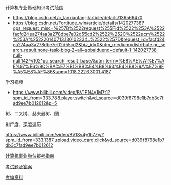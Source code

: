 
计算机专业基础知识考试范围
* https://blog.csdn.net/c_lanxiaofang/article/details/136566470
* https://blog.csdn.net/Fortitude_wln/article/details/142027738?ops_request_misc=%257B%2522request%255Fid%2522%253A%2522facfd24ea274aa3a278dbe7e02d55cd2%2522%252C%2522scm%2522%253A%252220140713.130102334..%2522%257D&request_id=facfd24ea274aa3a278dbe7e02d55cd2&biz_id=0&utm_medium=distribute.pc_search_result.none-task-blog-2~all~sobaiduend~default-1-142027738-null-null.142^v102^pc_search_result_base7&utm_term=%E8%AE%A1%E7%AE%97%E6%9C%BA%E7%B1%BB%E4%B8%93%E4%B8%9A%E7%9F%A5%E8%AF%86&spm=1018.2226.3001.4187

学习视频
* https://www.bilibili.com/video/BV1EN4y1M7t1?spm_id_from=333.788.player.switch&vd_source=d039f8798e1b7db3c7fad9ee7b012612&p=5

树、二叉树、赫夫曼树、图

树广度、深度遍历


https://www.bilibili.com/video/BV1Sv4y1h7Zy/?spm_id_from=333.1387.upload.video_card.click&vd_source=d039f8798e1b7db3c7fad9ee7b012612

[计算机事业单位报考指南](https://zhuanlan.zhihu.com/p/545929829)

[考试题及答案](https://www.doc88.com/p-19316402702664.html)

[考编资料](https://7opiqt.smartapps.baidu.com/?_chatParams=%7B%22agent_id%22%3A%22RC5xEPqqp3WYVYhq6IjjzUtsH3CAOnnM%22%2C%22content_build_id%22%3A%22%22%2C%22from%22%3A%22q2a%22%2C%22token%22%3A%22JMeWiLm5NVXlzwtp4YMJ98Wogo1ml0Os614QxwTchqwwqHtq%2B06vMg2BrnhmfA6D2H0ZprkiPrRC2o5vYvbsPOnhc46eLmLtNGLyTHaQk9CxbANeDkBSBmO0oL3gOEbHStc1%2Bj3haqT7%2BlqLnjHeK9OlzMhmjJDpjVNY7H22Yy4%3D%22%2C%22chat_no_login%22%3Atrue%7D&_swebScene=3711001210000000)
